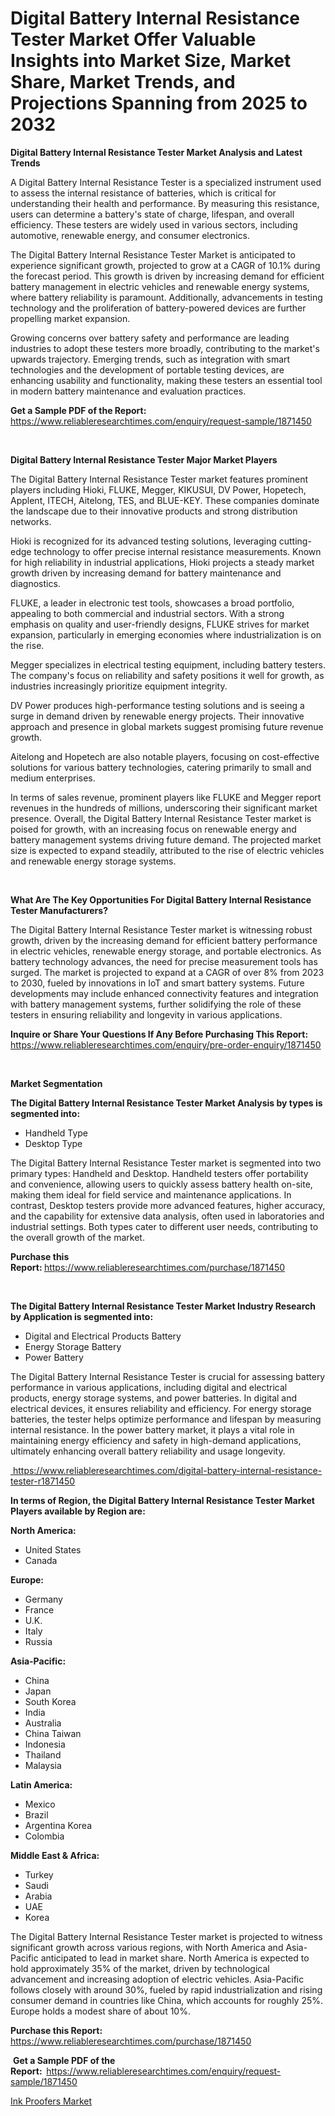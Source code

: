 <p><h1>Digital Battery Internal Resistance Tester Market Offer Valuable Insights into Market Size, Market Share, Market Trends, and Projections Spanning from 2025 to 2032</h1></p><p><strong>Digital Battery Internal Resistance Tester Market Analysis and Latest Trends</strong></p>
<p><p>A Digital Battery Internal Resistance Tester is a specialized instrument used to assess the internal resistance of batteries, which is critical for understanding their health and performance. By measuring this resistance, users can determine a battery's state of charge, lifespan, and overall efficiency. These testers are widely used in various sectors, including automotive, renewable energy, and consumer electronics.</p><p>The Digital Battery Internal Resistance Tester Market is anticipated to experience significant growth, projected to grow at a CAGR of 10.1% during the forecast period. This growth is driven by increasing demand for efficient battery management in electric vehicles and renewable energy systems, where battery reliability is paramount. Additionally, advancements in testing technology and the proliferation of battery-powered devices are further propelling market expansion. </p><p>Growing concerns over battery safety and performance are leading industries to adopt these testers more broadly, contributing to the market's upwards trajectory. Emerging trends, such as integration with smart technologies and the development of portable testing devices, are enhancing usability and functionality, making these testers an essential tool in modern battery maintenance and evaluation practices.</p></p>
<p><strong>Get a Sample PDF of the Report:&nbsp;</strong> <a href="https://www.reliableresearchtimes.com/enquiry/request-sample/1871450?utm_campaign=1420&utm_medium=2&utm_source=Github&utm_content=ia&utm_term=28022025&utm_id=digital-battery-internal-resistance-tester">https://www.reliableresearchtimes.com/enquiry/request-sample/1871450</a></p>
<p>&nbsp;</p>
<p><strong>Digital Battery Internal Resistance Tester Major Market Players</strong></p>
<p><p>The Digital Battery Internal Resistance Tester market features prominent players including Hioki, FLUKE, Megger, KIKUSUI, DV Power, Hopetech, Applent, ITECH, Aitelong, TES, and BLUE-KEY. These companies dominate the landscape due to their innovative products and strong distribution networks.</p><p>Hioki is recognized for its advanced testing solutions, leveraging cutting-edge technology to offer precise internal resistance measurements. Known for high reliability in industrial applications, Hioki projects a steady market growth driven by increasing demand for battery maintenance and diagnostics.</p><p>FLUKE, a leader in electronic test tools, showcases a broad portfolio, appealing to both commercial and industrial sectors. With a strong emphasis on quality and user-friendly designs, FLUKE strives for market expansion, particularly in emerging economies where industrialization is on the rise.</p><p>Megger specializes in electrical testing equipment, including battery testers. The company's focus on reliability and safety positions it well for growth, as industries increasingly prioritize equipment integrity.</p><p>DV Power produces high-performance testing solutions and is seeing a surge in demand driven by renewable energy projects. Their innovative approach and presence in global markets suggest promising future revenue growth.</p><p>Aitelong and Hopetech are also notable players, focusing on cost-effective solutions for various battery technologies, catering primarily to small and medium enterprises.</p><p>In terms of sales revenue, prominent players like FLUKE and Megger report revenues in the hundreds of millions, underscoring their significant market presence. Overall, the Digital Battery Internal Resistance Tester market is poised for growth, with an increasing focus on renewable energy and battery management systems driving future demand. The projected market size is expected to expand steadily, attributed to the rise of electric vehicles and renewable energy storage systems.</p></p>
<p>&nbsp;</p>
<p><strong>What Are The Key Opportunities For Digital Battery Internal Resistance Tester Manufacturers?</strong></p>
<p><p>The Digital Battery Internal Resistance Tester market is witnessing robust growth, driven by the increasing demand for efficient battery performance in electric vehicles, renewable energy storage, and portable electronics. As battery technology advances, the need for precise measurement tools has surged. The market is projected to expand at a CAGR of over 8% from 2023 to 2030, fueled by innovations in IoT and smart battery systems. Future developments may include enhanced connectivity features and integration with battery management systems, further solidifying the role of these testers in ensuring reliability and longevity in various applications.</p></p>
<p><strong>Inquire or Share Your Questions If Any Before Purchasing This Report:</strong> <a href="https://www.reliableresearchtimes.com/enquiry/pre-order-enquiry/1871450?utm_campaign=1420&utm_medium=2&utm_source=Github&utm_content=ia&utm_term=28022025&utm_id=digital-battery-internal-resistance-tester">https://www.reliableresearchtimes.com/enquiry/pre-order-enquiry/1871450</a></p>
<p>&nbsp;</p>
<p><strong>Market Segmentation</strong></p>
<p><strong>The Digital Battery Internal Resistance Tester Market Analysis by types is segmented into:</strong></p>
<p><ul><li>Handheld Type</li><li>Desktop Type</li></ul></p>
<p><p>The Digital Battery Internal Resistance Tester market is segmented into two primary types: Handheld and Desktop. Handheld testers offer portability and convenience, allowing users to quickly assess battery health on-site, making them ideal for field service and maintenance applications. In contrast, Desktop testers provide more advanced features, higher accuracy, and the capability for extensive data analysis, often used in laboratories and industrial settings. Both types cater to different user needs, contributing to the overall growth of the market.</p></p>
<p><strong>Purchase this Report:&nbsp;</strong><a href="https://www.reliableresearchtimes.com/purchase/1871450?utm_campaign=1420&utm_medium=2&utm_source=Github&utm_content=ia&utm_term=28022025&utm_id=digital-battery-internal-resistance-tester">https://www.reliableresearchtimes.com/purchase/1871450</a></p>
<p>&nbsp;</p>
<p><strong>The Digital Battery Internal Resistance Tester Market Industry Research by Application is segmented into:</strong></p>
<p><ul><li>Digital and Electrical Products Battery</li><li>Energy Storage Battery</li><li>Power Battery</li></ul></p>
<p><p>The Digital Battery Internal Resistance Tester is crucial for assessing battery performance in various applications, including digital and electrical products, energy storage systems, and power batteries. In digital and electrical devices, it ensures reliability and efficiency. For energy storage batteries, the tester helps optimize performance and lifespan by measuring internal resistance. In the power battery market, it plays a vital role in maintaining energy efficiency and safety in high-demand applications, ultimately enhancing overall battery reliability and usage longevity.</p></p>
<p><a href="https://www.reliableresearchtimes.com/digital-battery-internal-resistance-tester-r1871450?utm_campaign=1420&utm_medium=2&utm_source=Github&utm_content=ia&utm_term=28022025&utm_id=digital-battery-internal-resistance-tester">&nbsp;https://www.reliableresearchtimes.com/digital-battery-internal-resistance-tester-r1871450</a></p>
<p><strong>In terms of Region, the Digital Battery Internal Resistance Tester Market Players available by Region are:</strong></p>
<p>
    <p> <strong> North America: </strong>
        <ul>
            <li>United States</li>
            <li>Canada</li>
        </ul>
        </p> 
    <p> <strong> Europe: </strong>
        <ul>
            <li>Germany</li>
            <li>France</li>
            <li>U.K.</li>
            <li>Italy</li>
            <li>Russia</li>
        </ul>
        </p> 
    <p> <strong> Asia-Pacific: </strong>
        <ul>
            <li>China</li>
            <li>Japan</li>
            <li>South Korea</li>
            <li>India</li>
            <li>Australia</li>
            <li>China Taiwan</li>
            <li>Indonesia</li>
            <li>Thailand</li>
            <li>Malaysia</li>
        </ul>
        </p> 
    <p> <strong> Latin America: </strong>
        <ul>
            <li>Mexico</li>
            <li>Brazil</li>
            <li>Argentina Korea</li>
            <li>Colombia</li>
        </ul>
        </p> 
    <p> <strong> Middle East & Africa: </strong>
        <ul>
            <li>Turkey</li>
            <li>Saudi</li>
            <li>Arabia</li>
            <li>UAE</li>
            <li>Korea</li>
        </ul>
    </p>
    </p>
<p><p>The Digital Battery Internal Resistance Tester market is projected to witness significant growth across various regions, with North America and Asia-Pacific anticipated to lead in market share. North America is expected to hold approximately 35% of the market, driven by technological advancement and increasing adoption of electric vehicles. Asia-Pacific follows closely with around 30%, fueled by rapid industrialization and rising consumer demand in countries like China, which accounts for roughly 25%. Europe holds a modest share of about 10%.</p></p>
<p><strong>Purchase this Report: </strong><a href="https://www.reliableresearchtimes.com/purchase/1871450?utm_campaign=1420&utm_medium=2&utm_source=Github&utm_content=ia&utm_term=28022025&utm_id=digital-battery-internal-resistance-tester">https://www.reliableresearchtimes.com/purchase/1871450</a></p>
<p>&nbsp;<strong>Get a Sample PDF of the Report:&nbsp;&nbsp;</strong><a href="https://www.reliableresearchtimes.com/enquiry/request-sample/1871450?utm_campaign=1420&utm_medium=2&utm_source=Github&utm_content=ia&utm_term=28022025&utm_id=digital-battery-internal-resistance-tester">https://www.reliableresearchtimes.com/enquiry/request-sample/1871450</a></p>
<p><strong></strong></p>
<p><p><a href="https://github.com/djibenesha/Market-Research-Report-List-1/blob/main/ink-proofers-market.md?utm_campaign=1420&utm_medium=2&utm_source=Github&utm_content=ia&utm_term=28022025&utm_id=digital-battery-internal-resistance-tester">Ink Proofers Market</a></p></p>